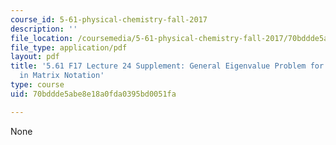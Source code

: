 ```yaml
---
course_id: 5-61-physical-chemistry-fall-2017
description: ''
file_location: /coursemedia/5-61-physical-chemistry-fall-2017/70bddde5abe8e18a0fda0395bd0051fa_MIT5_61F17_lec24_supp.pdf
file_type: application/pdf
layout: pdf
title: '5.61 F17 Lecture 24 Supplement: General Eigenvalue Problem for LCAO-MO Expressed
  in Matrix Notation'
type: course
uid: 70bddde5abe8e18a0fda0395bd0051fa

---
```

None